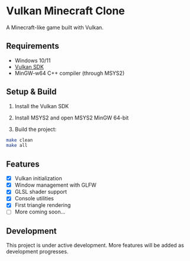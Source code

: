 # Vulkan Minecraft Clone

A Minecraft-like game built with Vulkan.

## Requirements

- Windows 10/11
- [Vulkan SDK](https://vulkan.lunarg.com/sdk/home)
- MinGW-w64 C++ compiler (through MSYS2)

## Setup & Build

1. Install the Vulkan SDK
2. Install MSYS2 and open MSYS2 MinGW 64-bit

4. Build the project:
```bash
make clean
make all
```

## Features

- [x] Vulkan initialization
- [x] Window management with GLFW
- [x] GLSL shader support
- [x] Console utilities
- [x] First triangle rendering
- [ ] More coming soon...

## Development

This project is under active development. More features will be added as development progresses.